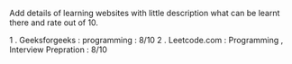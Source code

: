 Add details of learning websites with little description what can be learnt there and rate out of 10.


1 . Geeksforgeeks : programming : 8/10
2 . Leetcode.com : Programming , Interview Prepration : 8/10
